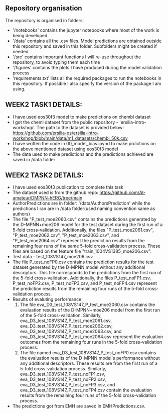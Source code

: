 ## Repository organisation
The repository is organised in folders:
- '/notebooks' contains the jupyter notebooks where most of the work is being developed
- '/data' contains all the .csv files. Model predictions are obtained outside this repository and saved in this folder. Subfolders might be created if needed
- '/src' contains important functions I will re-use throughout the repository, to avoid typing them each time
- '/figures' contains the plots I have produced during the model validation process
- 'requirements.txt' lists all the required packages to run the notebooks in this repository. If possible I also specify the version of the package I am using.

## WEEK2 TASK1 DETAILS:
- I have used eos30f3 model to make predictions on chembl dataset
- I got the cheml dataset from the public repository - 'ersilia-intro-workshop'. The path to the dataset is provided below:
  https://github.com/ersilia-os/ersilia-intro-workshop/blob/main/data/m1_datasets/chembl_50k.csv
- I have written the code in 00_model_bias.ipynd to make prdictions on the above mentioned dataset using eos30f3 model
- The data used to make predictions and the predictions achieved are saved in /data folder

## WEEK2 TASK2 DETAILS:
- I have used eos30f3 publication to complete this task
- The dataset used is from the github repo: https://github.com/AI-amateur/DMPNN-hERG/tree/main
- AuthorPredictions are in folder: '/data/AuthorsPrediction' while the predictions I ran are in /data folder(used naming convention same as authors)
- The file "P_test_moe2060.csv" contains the predictions generated by the D-MPNN+moe206 model for the test dataset during the first run of a 5-fold    cross-validation. Additionally, the files "P_test_moe2061.csv", "P_test_moe2062.csv", "P_test_moe2063.csv", and "P_test_moe2064.csv" represent the   prediction results from the remaining four runs of the same 5-fold cross-validation process. These files are based on the feature file
  "train_1004VS1385_moe206.csv".
- Test data - test_108VS147_moe206.csv
- The file P_test_noFP0.csv contains the prediction results for the test dataset generated by the D-MPNN model without any additional descriptors.     This file corresponds to the predictions from the first run of the 5-fold cross-validation. Additionally, the files P_test_noFP1.csv,
  P_test_noFP2.csv, P_test_noFP3.csv, and P_test_noFP4.csv represent the prediction results from the remaining four runs of the 5-fold cross-validation process.
- Results of evaluting performance:
   1) The file eva_D3_test_108VS147_P_test_moe2060.csv contains the evaluation results of the D-MPNN+moe206 model from the first run of the 5-fold
     cross-validation. Similarly, eva_D3_test_108VS147_P_test_moe2061.csv, eva_D3_test_108VS147_P_test_moe2062.csv,
     eva_D3_test_108VS147_P_test_moe2063.csv, and eva_D3_test_108VS147_P_test_moe2064.csv represent the evaluation outcomes from the remaining four
     runs in the 5-fold cross-validation process.
   2) The file named eva_D3_test_108VS147_P_test_noFP0.csv contains the evaluation results of the D-MPNN model's performance without any additional
     descriptors. These results are from the first run of a 5-fold cross-validation process.
     Similarly, eva_D3_test_108VS147_P_test_noFP1.csv, eva_D3_test_108VS147_P_test_noFP2.csv, eva_D3_test_108VS147_P_test_noFP3.csv, and
     eva_D3_test_108VS147_P_test_noFP4.csv contain the evaluation results from the remaining four runs of the 5-fold cross-validation process.
- The predictions got from EMH are saved in EMHPredictions.csv.
